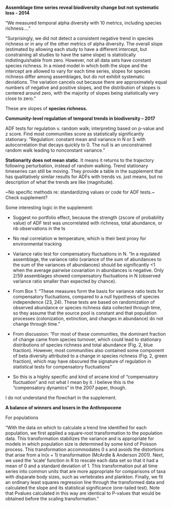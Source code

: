 __Assemblage time series reveal biodiversity change but not systematic loss - 2014__

“We measured temporal alpha diversity with 10 metrics, including species richness….”

“Surprisingly, we did not detect a consistent negative trend in species richness or in any of the other metrics of alpha diversity. The overall slope (estimated by allowing each study to have a different intercept, but constraining all studies to have the same slope) is statistically indistinguishable from zero. However, not all data sets have constant species richness. In a mixed model in which both the slope and the intercept are allowed to vary for each time series, slopes for species richness differ among assemblages, but do not exhibit systematic deviations. The variation cancels out because there are approximately equal numbers of negative and positive slopes, and the distribution of slopes is centered around zero, with the majority of slopes being statistically very close to zero.”

These are slopes of __species richness.__

__Community-level regulation of temporal trends in biodiversity – 2017__

ADF tests for regulation v. random walk; interpreting based on p-value and z score. Find most communities score as statistically significantly stationary. “Regulation: constant mean and variance in N or S with autocorrelation that decays quickly to 0. The null is an unconstrained random walk leading to nonconstant variance.”

__Stationarity does not mean static__. It means it returns to the trajectory following perturbation, instead of random walking. Trend stationary timeseries can still be moving. They provide a table in the supplement that has qualitatively similar results for ADFs with trends vs. just means, but no description of what the trends are like (magnitude). 

~No specific methods re: standardizing values or code for ADF tests.~ Check supplement?

Some interesting logic in the supplement: 

* Suggest no portfolio effect, because the strength (zscore of probability value) of ADF test was uncorrelated with richness, total abundance, or nb observations in the ts
* No real correlation w temperature, which is their best proxy for environmental tracking
* Variance ratio test for compensatory fluctuations in N. “In a regulated assemblage, the variance ratio (variance of the sum of abundances to the sum of the variances of abundances) should be significantly <1 when the average pairwise covariation in abundances is negative. Only 2/59 assemblages showed compensatory fluctuations in N (observed variance ratio smaller than expected by chance). 

* From Box 1: “These measures form the basis for variance ratio tests for compensatory fluctuations, compared to a null hypothesis of species independence (23, 24). These tests are based on randomization of observed abundance or species richness data collected through time, so they assume that the source pool is constant and that population processes (colonization, extinction, and changes in abundance) do not change through time.”
* From discussion: “For most of these communities, the dominant fraction of change came from species turnover, which could lead to stationary distributions of species richness and total abundance (Fig. 2, blue fraction). However, most communities also contained some component of beta diversity attributed to a change in species richness (Fig. 2, green fraction), which may have obscured the signature of regulation in statistical tests for compensatory fluctuations”
* So this is a highly specific and kind of arcane kind of “compensatory fluctuation” and not what I mean by it. I believe this is the “compensatory dynamics” in the 2007 paper, though. 

I do not understand the flowchart in the supplement. 

__A balance of winners and losers in the Anthropocene__

For populations

“With the data on which to calculate a trend line identified for each population, we first applied a square-root transformation to the population data. This transformation stabilizes the variance and is appropriate for models in which population size is determined by some kind of Poisson process. This transformation accommodates 0 s and avoids the distortions that arise from a ln(x + 1) transformation (McArdle & Anderson 2001). Next, we used the ‘scale‘ function in R to rescale each data set so that it had a mean of 0 and a standard deviation of 1. This transformation put all time series into common units that are more appropriate for comparisons of taxa with disparate body sizes, such as vertebrates and plankton. Finally, we fit an ordinary least squares regression line through the transformed data and calculated the slope and its statistical significance (one-tailed test). Note that Pvalues calculated in this way are identical to P-values that would be obtained before the scaling transformation.”

